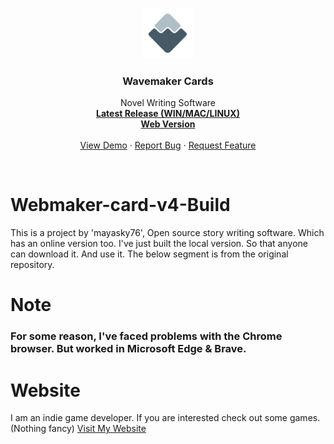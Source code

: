 <!-- PROJECT LOGO -->
<br />
<p align="center">
  <a href="https://github.com/wavemakercards/wavemaker-cards-v4/">
    <img src="img/icons/android-chrome-192x192.png" alt="Logo" width="80" height="80">
  </a>

  <h3 align="center">Wavemaker Cards</h3>

  <p align="center">
    Novel Writing Software
    <br />
    <a href="https://github.com/wavemakercards/wavemaker-cards-v4/releases"><strong>Latest Release (WIN/MAC/LINUX)</strong></a>
<br/>
<a href="https://wavemakercards.com"><strong>Web Version</strong></a>
    <br />
    <br />
    <a href="https://github.com/wavemakercards/wavemaker-cards-v4">View Demo</a>
    ·
    <a href="https://github.com/wavemakercards/wavemaker-cards-v4/issues">Report Bug</a>
    ·
    <a href="https://github.com/wavemakercards/wavemaker-cards-v4/issues">Request Feature</a>
  </p>
</p>
<br/>



# Webmaker-card-v4-Build
This is a project by 'mayasky76', Open source story writing software. Which has an online version too. I've just built the local version. So that anyone can download it. And use it. The below segment is from the original repository.

# Note
### For some reason, I've faced problems with the Chrome browser. But worked in Microsoft Edge & Brave.

# Website
I am an indie game developer. If you are interested check out some games. (Nothing fancy)
[Visit My Website](https://www.fahimulbarisstudio.com/)
